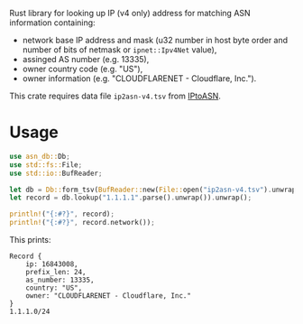 Rust library for looking up IP (v4 only) address for matching ASN information containing:
* network base IP address and mask (u32 number in host byte order and number of bits of netmask or `ipnet::Ipv4Net` value),
* assinged AS number (e.g. 13335),
* owner country code (e.g. "US"),
* owner information (e.g. "CLOUDFLARENET - Cloudflare, Inc.").

This crate requires data file `ip2asn-v4.tsv` from [IPtoASN](https://iptoasn.com/).

# Usage

```rust
use asn_db::Db;
use std::fs::File;
use std::io::BufReader;

let db = Db::form_tsv(BufReader::new(File::open("ip2asn-v4.tsv").unwrap())).unwrap();
let record = db.lookup("1.1.1.1".parse().unwrap()).unwrap();

println!("{:#?}", record);
println!("{:#?}", record.network());
```

This prints:
```noformat
Record {
    ip: 16843008,
    prefix_len: 24,
    as_number: 13335,
    country: "US",
    owner: "CLOUDFLARENET - Cloudflare, Inc."
}
1.1.1.0/24
```